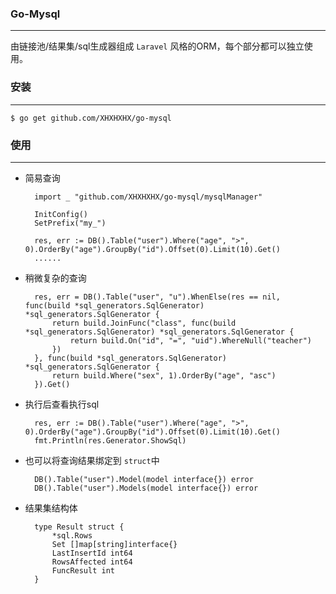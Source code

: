 ### Go-Mysql
---
由链接池/结果集/sql生成器组成 `Laravel` 风格的ORM，每个部分都可以独立使用。
    
    
### 安装
---

    $ go get github.com/XHXHXHX/go-mysql
    

### 使用
---

        
- 简易查询

        import _ "github.com/XHXHXHX/go-mysql/mysqlManager"
    
        InitConfig()
        SetPrefix("my_")
        
        res, err := DB().Table("user").Where("age", ">", 0).OrderBy("age").GroupBy("id").Offset(0).Limit(10).Get()
        ......
        
- 稍微复杂的查询

        res, err = DB().Table("user", "u").WhenElse(res == nil, func(build *sql_generators.SqlGenerator) *sql_generators.SqlGenerator {
            return build.JoinFunc("class", func(build *sql_generators.SqlGenerator) *sql_generators.SqlGenerator {
                return build.On("id", "=", "uid").WhereNull("teacher")
            })
        }, func(build *sql_generators.SqlGenerator) *sql_generators.SqlGenerator {
            return build.Where("sex", 1).OrderBy("age", "asc")
        }).Get()
        
        
- 执行后查看执行sql

        res, err := DB().Table("user").Where("age", ">", 0).OrderBy("age").GroupBy("id").Offset(0).Limit(10).Get()
        fmt.Println(res.Generator.ShowSql)
        
- 也可以将查询结果绑定到 `struct`中

        DB().Table("user").Model(model interface{}) error
        DB().Table("user").Models(model interface{}) error
        
        
- 结果集结构体

        type Result struct {
        	*sql.Rows
        	Set []map[string]interface{}
        	LastInsertId int64
        	RowsAffected int64
        	FuncResult int
        }
